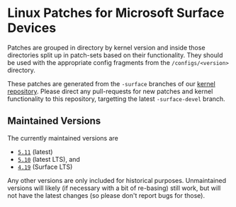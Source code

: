 # Linux Patches for Microsoft Surface Devices

Patches are grouped in directory by kernel version and inside those directories split up in patch-sets based on their functionality.
They should be used with the appropriate config fragments from the `/configs/<version>` directory.

These patches are generated from the `-surface` branches of our [kernel repository][1].
Please direct any pull-requests for new patches and kernel functionality to this repository, targetting the latest `-surface-devel` branch.

## Maintained Versions

The currently maintained versions are
- [`5.11`](https://github.com/linux-surface/kernel/tree/v5.11-surface) (latest)
- [`5.10`](https://github.com/linux-surface/kernel/tree/v5.10-surface) (latest LTS), and
- [`4.19`](https://github.com/linux-surface/kernel/tree/v4.19-surface) (Surface LTS)

Any other versions are only included for historical purposes.
Unmaintained versions will likely (if necessary with a bit of re-basing) still work, but will not have the latest changes (so please don't report bugs for those).

[1]: https://github.com/linux-surface/kernel
